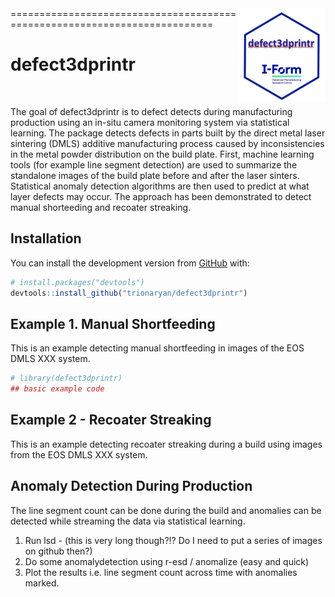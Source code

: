 
<!-- README.md is generated from README.Rmd. Please edit that file -->
<img src="man/figures/hexdefect3dprintr.png" align="right" height="150" />
==========================================================================

defect3dprintr
==============

<p>
 
</p>
The goal of defect3dprintr is to defect detects during manufacturing production using an in-situ camera monitoring system via statistical learning. The package detects defects in parts built by the direct metal laser sintering (DMLS) additive manufacturing process caused by inconsistencies in the metal powder distribution on the build plate. First, machine learning tools (for example line segment detection) are used to summarize the standalone images of the build plate before and after the laser sinters. Statistical anomaly detection algorithms are then used to predict at what layer defects may occur. The approach has been demonstrated to detect manual shorteeding and recoater streaking.

Installation
------------

You can install the development version from [GitHub](https://github.com/) with:

``` r
# install.packages("devtools")
devtools::install_github("trionaryan/defect3dprintr")
```

Example 1. Manual Shortfeeding
------------------------------

This is an example detecting manual shortfeeding in images of the EOS DMLS XXX system.

``` r
# library(defect3dprintr)
## basic example code
```

Example 2 - Recoater Streaking
------------------------------

This is an example detecting recoater streaking during a build using images from the EOS DMLS XXX system.

Anomaly Detection During Production
-----------------------------------

The line segment count can be done during the build and anomalies can be detected while streaming the data via statistical learning.

1.  Run lsd - (this is very long though?!? Do I need to put a series of images on github then?)
2.  Do some anomalydetection using r-esd / anomalize (easy and quick)
3.  Plot the results i.e. line segment count across time with anomalies marked.
